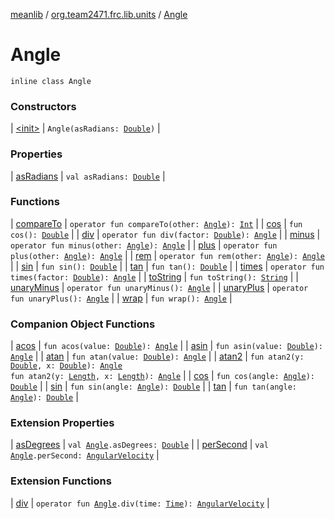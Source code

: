 [meanlib](../../index.md) / [org.team2471.frc.lib.units](../index.md) / [Angle](./index.md)

# Angle

`inline class Angle`

### Constructors

| [&lt;init&gt;](-init-.md) | `Angle(asRadians: `[`Double`](https://kotlinlang.org/api/latest/jvm/stdlib/kotlin/-double/index.html)`)` |

### Properties

| [asRadians](as-radians.md) | `val asRadians: `[`Double`](https://kotlinlang.org/api/latest/jvm/stdlib/kotlin/-double/index.html) |

### Functions

| [compareTo](compare-to.md) | `operator fun compareTo(other: `[`Angle`](./index.md)`): `[`Int`](https://kotlinlang.org/api/latest/jvm/stdlib/kotlin/-int/index.html) |
| [cos](cos.md) | `fun cos(): `[`Double`](https://kotlinlang.org/api/latest/jvm/stdlib/kotlin/-double/index.html) |
| [div](div.md) | `operator fun div(factor: `[`Double`](https://kotlinlang.org/api/latest/jvm/stdlib/kotlin/-double/index.html)`): `[`Angle`](./index.md) |
| [minus](minus.md) | `operator fun minus(other: `[`Angle`](./index.md)`): `[`Angle`](./index.md) |
| [plus](plus.md) | `operator fun plus(other: `[`Angle`](./index.md)`): `[`Angle`](./index.md) |
| [rem](rem.md) | `operator fun rem(other: `[`Angle`](./index.md)`): `[`Angle`](./index.md) |
| [sin](sin.md) | `fun sin(): `[`Double`](https://kotlinlang.org/api/latest/jvm/stdlib/kotlin/-double/index.html) |
| [tan](tan.md) | `fun tan(): `[`Double`](https://kotlinlang.org/api/latest/jvm/stdlib/kotlin/-double/index.html) |
| [times](times.md) | `operator fun times(factor: `[`Double`](https://kotlinlang.org/api/latest/jvm/stdlib/kotlin/-double/index.html)`): `[`Angle`](./index.md) |
| [toString](to-string.md) | `fun toString(): `[`String`](https://kotlinlang.org/api/latest/jvm/stdlib/kotlin/-string/index.html) |
| [unaryMinus](unary-minus.md) | `operator fun unaryMinus(): `[`Angle`](./index.md) |
| [unaryPlus](unary-plus.md) | `operator fun unaryPlus(): `[`Angle`](./index.md) |
| [wrap](wrap.md) | `fun wrap(): `[`Angle`](./index.md) |

### Companion Object Functions

| [acos](acos.md) | `fun acos(value: `[`Double`](https://kotlinlang.org/api/latest/jvm/stdlib/kotlin/-double/index.html)`): `[`Angle`](./index.md) |
| [asin](asin.md) | `fun asin(value: `[`Double`](https://kotlinlang.org/api/latest/jvm/stdlib/kotlin/-double/index.html)`): `[`Angle`](./index.md) |
| [atan](atan.md) | `fun atan(value: `[`Double`](https://kotlinlang.org/api/latest/jvm/stdlib/kotlin/-double/index.html)`): `[`Angle`](./index.md) |
| [atan2](atan2.md) | `fun atan2(y: `[`Double`](https://kotlinlang.org/api/latest/jvm/stdlib/kotlin/-double/index.html)`, x: `[`Double`](https://kotlinlang.org/api/latest/jvm/stdlib/kotlin/-double/index.html)`): `[`Angle`](./index.md)<br>`fun atan2(y: `[`Length`](../-length/index.md)`, x: `[`Length`](../-length/index.md)`): `[`Angle`](./index.md) |
| [cos](cos.md) | `fun cos(angle: `[`Angle`](./index.md)`): `[`Double`](https://kotlinlang.org/api/latest/jvm/stdlib/kotlin/-double/index.html) |
| [sin](sin.md) | `fun sin(angle: `[`Angle`](./index.md)`): `[`Double`](https://kotlinlang.org/api/latest/jvm/stdlib/kotlin/-double/index.html) |
| [tan](tan.md) | `fun tan(angle: `[`Angle`](./index.md)`): `[`Double`](https://kotlinlang.org/api/latest/jvm/stdlib/kotlin/-double/index.html) |

### Extension Properties

| [asDegrees](../as-degrees.md) | `val `[`Angle`](./index.md)`.asDegrees: `[`Double`](https://kotlinlang.org/api/latest/jvm/stdlib/kotlin/-double/index.html) |
| [perSecond](../per-second.md) | `val `[`Angle`](./index.md)`.perSecond: `[`AngularVelocity`](../-angular-velocity/index.md) |

### Extension Functions

| [div](../div.md) | `operator fun `[`Angle`](./index.md)`.div(time: `[`Time`](../-time/index.md)`): `[`AngularVelocity`](../-angular-velocity/index.md) |

